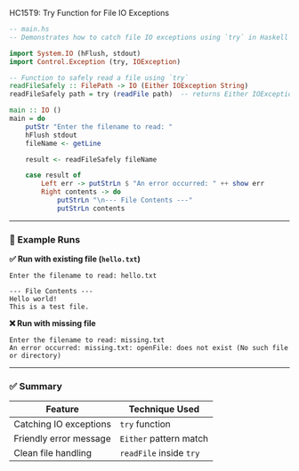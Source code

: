 HC15T9: Try Function for File IO Exceptions

```haskell
-- main.hs
-- Demonstrates how to catch file IO exceptions using `try` in Haskell

import System.IO (hFlush, stdout)
import Control.Exception (try, IOException)

-- Function to safely read a file using `try`
readFileSafely :: FilePath -> IO (Either IOException String)
readFileSafely path = try (readFile path)  -- returns Either IOException String

main :: IO ()
main = do
    putStr "Enter the filename to read: "
    hFlush stdout
    fileName <- getLine

    result <- readFileSafely fileName

    case result of
        Left err -> putStrLn $ "An error occurred: " ++ show err
        Right contents -> do
            putStrLn "\n--- File Contents ---"
            putStrLn contents
```

---

### 🧪 Example Runs

**✅ Run with existing file (`hello.txt`)**

```
Enter the filename to read: hello.txt

--- File Contents ---
Hello world!
This is a test file.
```

**❌ Run with missing file**

```
Enter the filename to read: missing.txt
An error occurred: missing.txt: openFile: does not exist (No such file or directory)
```

---

### ✅ Summary

| Feature                | Technique Used          |
| ---------------------- | ----------------------- |
| Catching IO exceptions | `try` function          |
| Friendly error message | `Either` pattern match  |
| Clean file handling    | `readFile` inside `try` |
